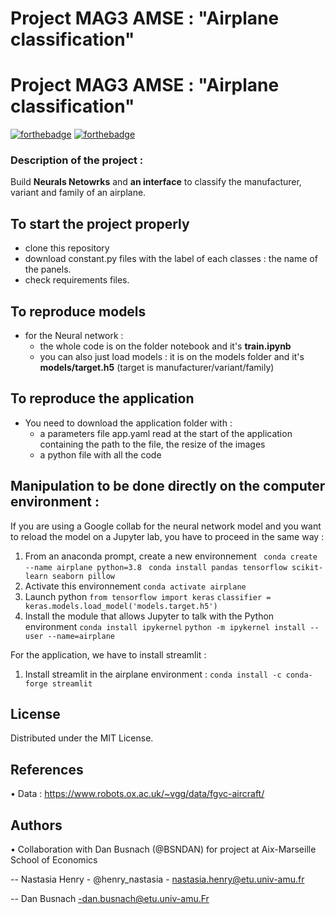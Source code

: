 # Project MAG3 AMSE : "Airplane classification"

# Project MAG3 AMSE : "Airplane classification"
[![forthebadge](https://forthebadge.com/images/badges/built-with-love.svg)](https://forthebadge.com) [![forthebadge](https://forthebadge.com/images/badges/made-with-python.svg)](https://forthebadge.com)

### Description of the project : 
Build **Neurals Netowrks** and **an interface** to classify the manufacturer, variant and family of an airplane.

## To start the project properly
* clone this repository
* download constant.py files with the label of each classes : the name of the panels.
* check requirements files.


## To reproduce models 
* for the Neural network :
    - the whole code is on the folder notebook and it's **train.ipynb**
    - you can also just load models : it is on the models folder and it's **models/target.h5** (target is manufacturer/variant/family)


## To reproduce the application 
* You need to download the application folder with :
    - a parameters file app.yaml read at the start of the application containing the path to the file, the resize of the images 
    - a python file with all the code 


## Manipulation to be done directly on the computer environment : 
If you are using a Google collab for the neural network model and you want to reload the model on a Jupyter lab, you have to proceed in the same way : 
1. From an anaconda prompt, create a new environnement 
`` conda create --name airplane python=3.8``
`` conda install pandas tensorflow scikit-learn seaborn pillow``
2. Activate this environnement 
``conda activate airplane``
3. Launch python 
``from tensorflow import keras``
``classifier = keras.models.load_model('models.target.h5')`` 
4. Install the module that allows Jupyter to talk with the Python environment
``conda install ipykernel``
``python -m ipykernel install --user --name=airplane``

For the application, we have to install streamlit : 
1. Install streamlit in the airplane environment :
``conda install -c conda-forge streamlit``

## License

Distributed under the MIT License.

## References
• Data : https://www.robots.ox.ac.uk/~vgg/data/fgvc-aircraft/

## Authors
• Collaboration with Dan Busnach (@BSNDAN) for project at Aix-Marseille School of Economics

 --  Nastasia Henry - @henry_nastasia - nastasia.henry@etu.univ-amu.fr
 
 --  Dan Busnach -dan.busnach@etu.univ-amu.Fr 
